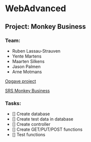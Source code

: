 # WebAdvanced
## Project: Monkey Business
### Team:
- Ruben Lassau-Strauven
- Yente Martens
- Maarten Silkens
- Jason Palmen
- Arne Motmans

[Opgave project](https://github.com/ArneMotmans/weba_monkeybuss_abc/blob/master/Resources/ProjectWebAdvanced-WP1.pdf)

[SRS Monkey Business](https://github.com/ArneMotmans/weba_monkeybuss_abc/blob/master/Resources/Monkey%20Business%20-%20SRS%20-%20EFGH07.pdf)

### Tasks:
- [] Create database
- [] Create test data in database
- [] Create controller
- [] Create GET/PUT/POST functions
- [] Test functions
